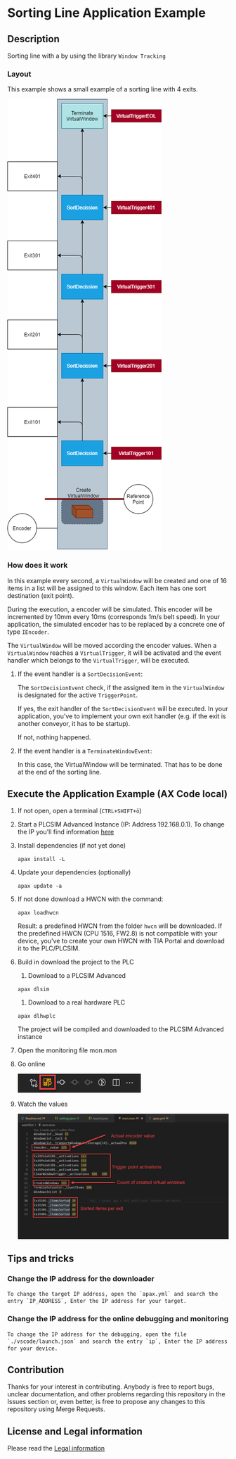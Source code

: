 # Sorting Line Application Example

## Description
Sorting line with a 
by using the library `Window Tracking` 

### Layout

This example shows a small example of a sorting line with 4 exits.

![](./doc/linelayout.png)
### How does it work

In this example every second, a `VirtualWindow` will be created and one of 16 items in a list will be assigned to this window. Each item has one sort destination (exit point).

During the execution, a encoder will be simulated. This encoder will be incremented by 10mm every 10ms (corresponds 1m/s belt speed). In your application, the simulated encoder has to be replaced by a concrete one of type `IEncoder`.

The `VirtualWindow` will be moved according the encoder values. When a `VirtualWindow` reaches a `VirtualTrigger`, it will be activated and the event handler which belongs to the `VirtualTrigger`, will be executed.

1. If the event handler is a `SortDecisionEvent`:
    
    The `SortDecisionEvent` check, if the assigned item in the `VirtualWindow` is designated for the active `TriggerPoint`.
    
    If yes, the exit handler of the `SortDecisionEvent` will be executed. In your application, you've to implement your own exit handler (e.g. if the exit is another conveyor, it has to be startup).

    If not, nothing happened. 

1. If the event handler is a `TerminateWindowEvent`: 

    In this case, the VirtualWindow will be terminated. That has to be done at the end of the sorting line. 


## Execute the Application Example (AX Code local)
1. If not open, open a terminal (`CTRL+SHIFT+ö`)
1. Start a PLCSIM Advanced Instance (IP: Address 192.168.0.1). To change the IP you'll find information [here](#tips-and-tricks)

1. Install dependencies (if not yet done)
   
   ```cli
   apax install -L
   ```
1. Update your dependencies (optionally)

   ```cli
   apax update -a
   ```

1. If not done download a HWCN with the command:
   
   ```cli
   apax loadhwcn
   ```

   Result: a predefined HWCN from the folder `hwcn` will be downloaded. If the predefined HWCN (CPU 1516, FW2.8) is not compatible with your device, you've to create your own HWCN with TIA Portal and download it to the PLC/PLCSIM.

1. Build in download the project to the PLC
   
   1. Download to a PLCSIM Advanced
   
   ```cli
   apax dlsim
   ```

    1. Download to a real hardware PLC

   ```cli
   apax dlhwplc
   ```

   The project will be compiled and downloaded to the PLCSIM Advanced instance
   
1. Open the monitoring file mon.mon
1. Go online

    ![](doc/goonline.png)

1. Watch the values
   
   ![](doc/mon-file.png)

## Tips and tricks

### Change the IP address for the downloader
    
    To change the target IP address, open the `apax.yml` and search the entry `IP_ADDRESS`, Enter the IP address for your target.

### Change the IP address for the online debugging and monitoring

    To change the IP address for the debugging, open the file `./vscode/launch.json` and search the entry `ip`, Enter the IP address for your device.

## Contribution

Thanks for your interest in contributing. Anybody is free to report bugs, unclear documentation, and other problems regarding this repository in the Issues section or, even better, is free to propose any changes to this repository using Merge Requests.

## License and Legal information

Please read the [Legal information](LICENSE.md)
